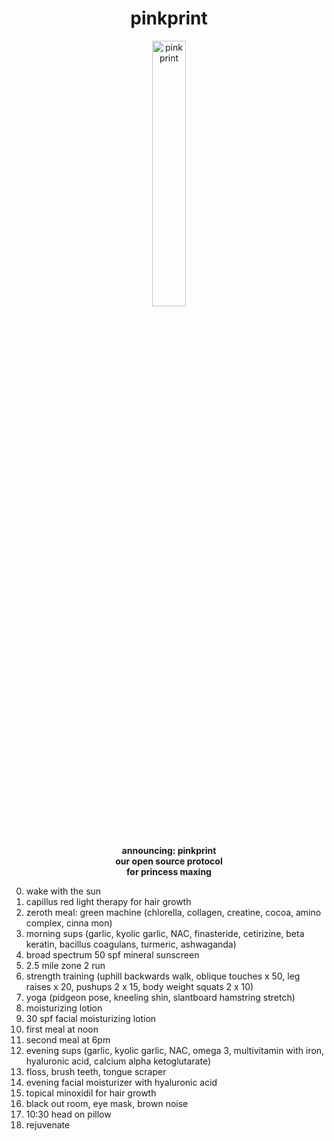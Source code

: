 <h1 style="text-align:center;">pinkprint</h1>
<p align="center">
  <img src="https://github.com/jaderiverstokes/pinkprint/assets/9206704/860f8b71-97f9-4602-9237-1f19ef29cc4a" alt="pink print" style="width:33%;"><br/>
  <b>announcing: pinkprint<br/>
  our open source protocol<br/>
  for princess maxing<br/></b>
</p>


0. wake with the sun
0. capillus red light therapy for hair growth
0. zeroth meal: green machine (chlorella, collagen, creatine, cocoa, amino complex, cinna
mon)
0. morning sups (garlic, kyolic garlic, NAC, finasteride, cetirizine, beta keratin, bacillus coagulans, turmeric, ashwaganda)
0. broad spectrum 50 spf mineral sunscreen
0. 2.5 mile zone 2 run
0. strength training (uphill backwards walk, oblique touches x 50, leg raises x 20, pushups 2 x 15, body weight squats 2 x 10)
0. yoga (pidgeon pose, kneeling shin, slantboard hamstring stretch)
0. moisturizing lotion
0. 30 spf facial moisturizing lotion
0. first meal at noon
0. second meal at 6pm
0. evening sups (garlic, kyolic garlic, NAC, omega 3, multivitamin with iron, hyaluronic acid, calcium alpha ketoglutarate)
0. floss, brush teeth, tongue scraper
0. evening facial moisturizer with hyaluronic acid
0. topical minoxidil for hair growth
0. black out room, eye mask, brown noise
0. 10:30 head on pillow
0. rejuvenate
